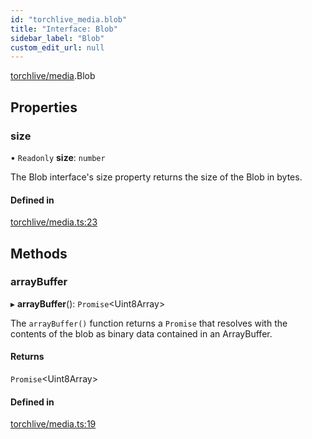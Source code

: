 ```yaml
---
id: "torchlive_media.blob"
title: "Interface: Blob"
sidebar_label: "Blob"
custom_edit_url: null
---
```


[torchlive/media](../modules/torchlive_media.md).Blob

## Properties

### size

• `Readonly` **size**: `number`

The Blob interface's size property returns the size of the Blob in bytes.

#### Defined in

[torchlive/media.ts:23](https://github.com/pytorch/live/blob/d7c7b85/react-native-pytorch-core/src/torchlive/media.ts#L23)

## Methods

### arrayBuffer

▸ **arrayBuffer**(): `Promise`<Uint8Array\>

The `arrayBuffer()` function returns a `Promise` that resolves with the
contents of the blob as binary data contained in an ArrayBuffer.

#### Returns

`Promise`<Uint8Array\>

#### Defined in

[torchlive/media.ts:19](https://github.com/pytorch/live/blob/d7c7b85/react-native-pytorch-core/src/torchlive/media.ts#L19)
